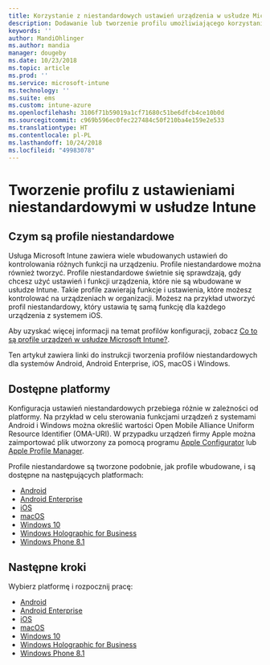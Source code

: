 ```yaml
---
title: Korzystanie z niestandardowych ustawień urządzenia w usłudze Microsoft Intune — Azure | Microsoft Docs
description: Dodawanie lub tworzenie profilu umożliwiającego korzystanie z niestandardowych ustawień dla urządzeń z systemami Windows Phone, Windows 8.1, Windows 10 lub nowszym, Android, Anndroid Enterprise, macOS oraz iOS za pomocą usługi Microsoft Intune
keywords: ''
author: MandiOhlinger
ms.author: mandia
manager: dougeby
ms.date: 10/23/2018
ms.topic: article
ms.prod: ''
ms.service: microsoft-intune
ms.technology: ''
ms.suite: ems
ms.custom: intune-azure
ms.openlocfilehash: 3106f71b59019a1cf71680c51be6dfcb4ce10b0d
ms.sourcegitcommit: c969b596ec0fec227484c50f210ba4e159e2e533
ms.translationtype: HT
ms.contentlocale: pl-PL
ms.lasthandoff: 10/24/2018
ms.locfileid: "49983078"
---
```

# <a name="create-a-profile-with-custom-settings-in-intune"></a>Tworzenie profilu z ustawieniami niestandardowymi w usłudze Intune

## <a name="what-are-custom-profiles"></a>Czym są profile niestandardowe

Usługa Microsoft Intune zawiera wiele wbudowanych ustawień do kontrolowania różnych funkcji na urządzeniu. Profile niestandardowe można również tworzyć. Profile niestandardowe świetnie się sprawdzają, gdy chcesz użyć ustawień i funkcji urządzenia, które nie są wbudowane w usłudze Intune. Takie profile zawierają funkcje i ustawienia, które możesz kontrolować na urządzeniach w organizacji. Możesz na przykład utworzyć profil niestandardowy, który ustawia tę samą funkcję dla każdego urządzenia z systemem iOS.

Aby uzyskać więcej informacji na temat profilów konfiguracji, zobacz [Co to są profile urządzeń w usłudze Microsoft Intune?](device-profiles.md). 

Ten artykuł zawiera linki do instrukcji tworzenia profilów niestandardowych dla systemów Android, Android Enterprise, iOS, macOS i Windows.

## <a name="available-platforms"></a>Dostępne platformy

Konfiguracja ustawień niestandardowych przebiega różnie w zależności od platformy. Na przykład w celu sterowania funkcjami urządzeń z systemami Android i Windows można określić wartości Open Mobile Alliance Uniform Resource Identifier (OMA-URI). W przypadku urządzeń firmy Apple można zaimportować plik utworzony za pomocą programu [Apple Configurator](https://itunes.apple.com/us/app/apple-configurator-2/id1037126344?mt=12) lub [Apple Profile Manager](https://support.apple.com/profile-manager).

Profile niestandardowe są tworzone podobnie, jak profile wbudowane, i są dostępne na następujących platformach:

- [Android](custom-settings-android.md)
- [Android Enterprise](custom-settings-android-for-work.md)
- [iOS](custom-settings-ios.md)
- [macOS](custom-settings-macos.md)
- [Windows 10](custom-settings-windows-10.md)
- [Windows Holographic for Business](custom-settings-windows-holographic.md)
- [Windows Phone 8.1](custom-settings-windows-phone-8-1.md)

## <a name="next-steps"></a>Następne kroki

Wybierz platformę i rozpocznij pracę:

- [Android](custom-settings-android.md)
- [Android Enterprise](custom-settings-android-for-work.md)
- [iOS](custom-settings-ios.md)
- [macOS](custom-settings-macos.md)
- [Windows 10](custom-settings-windows-10.md)
- [Windows Holographic for Business](custom-settings-windows-holographic.md)
- [Windows Phone 8.1](custom-settings-windows-phone-8-1.md)